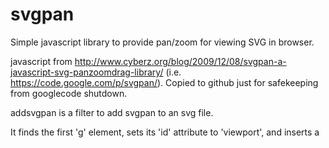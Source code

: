# svgpan
Simple javascript library to provide pan/zoom for viewing SVG in browser.

javascript from http://www.cyberz.org/blog/2009/12/08/svgpan-a-javascript-svg-panzoomdrag-library/
(i.e. https://code.google.com/p/svgpan/).  Copied to github just for safekeeping from
googlecode shutdown.

addsvgpan is a filter to add svgpan to an svg file.

It finds the first 'g' element, sets its 'id' attribute to 'viewport',
and inserts a <script> element before it.

sample usage: dot -Tsvg x.dot | addsvgpan > x.svg
